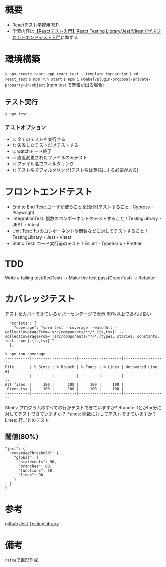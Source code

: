 # 概要
- Reactテスト学習用REP
- 学習内容は[【Reactテスト入門】React Testing Library/Jest/Vitestで学ぶフロントエンドテスト入門](https://www.udemy.com/course/react-frontend-test-tutorial/)に準ずる

# 環境構築
`$ npx create-react-app react_test --template typescript`
`$ cd react_test`
`$ npm run start`
`$ npm i @babel/plugin-proposal-private-property-in-object` (npm test で警告が出る場合)

## テスト実行
`$ npm test`

### テストオプション
- `a`: 全てのテストを実行する
- `f`: 失敗したテストだけテストする
- `q`: watchモード終了
- `o`: 直近変更されたファイルのみテスト
- `p`: ファイル名でフィルタリング
- `t`: テスト名でフィルタリング(テスト名は英語にする必要がある)

# フロントエンドテスト
- End to End Test: ユーザが使うことを(全体)テストすること : Cypress・Playwright
- IntegrationTest: 複数のコンポーネントのテストすること / TestingLibrary・JEST・Vitest
- Unit Test: 1つのコンポーネントや関数などに対してテストすること / TestingLibrary・Jest・Vitest
- Static Test: コード実行前のテスト / EsLint・TypeScrip・Prettier

# TDD
Write a failing test(RedTest) -> Make the test pass(GreenTest) -> Refactor

# カバレッジテスト
テストをカバーできているかパーセンテージで表示 80%以上であれば良い
```
  "scripts": {
    "coverage": "yarn test --coverage --watchAll --collectCoverageFrom='src/components/**/*.{ts,tsx}' --collectCoverageFrom='!src/components/**/*.{types, stories, constants, test, spec}.{ts,tsx}'"
  },
```
```
$ npm run coverage
-----------|---------|----------|---------|---------|-------------------
File       | % Stmts | % Branch | % Funcs | % Lines | Uncovered Line #s
-----------|---------|----------|---------|---------|-------------------
All files  |     100 |      100 |     100 |     100 |
 Greet.tsx |     100 |      100 |     100 |     100 |
-----------|---------|----------|---------|---------|-------------------
```

Stmts: プログラムのすべての行がテストできていますか?
Branch: ifとかfor分に対してテストできていますか？
Funcs: 関数に対してテストできていますか？
Lines: 行ごとのテスト

## 閾値(80%)
```
"jest": {
  "coverageThreshold": {
    "global": {
      "statements": 90,
      "branches": 80,
      "functions": 90,
      "lines": 90
    }
  }
}
```


# 参考
[github](https://github.com/Shin-sibainu/test-jest-local-for-udemy)
[Jest](https://jestjs.io/ja/docs/api#testname-fn-timeout)
[TestingLibrary](https://testing-library.com/docs/react-testing-library/api)

# 備考
`rafce`で雛形作成